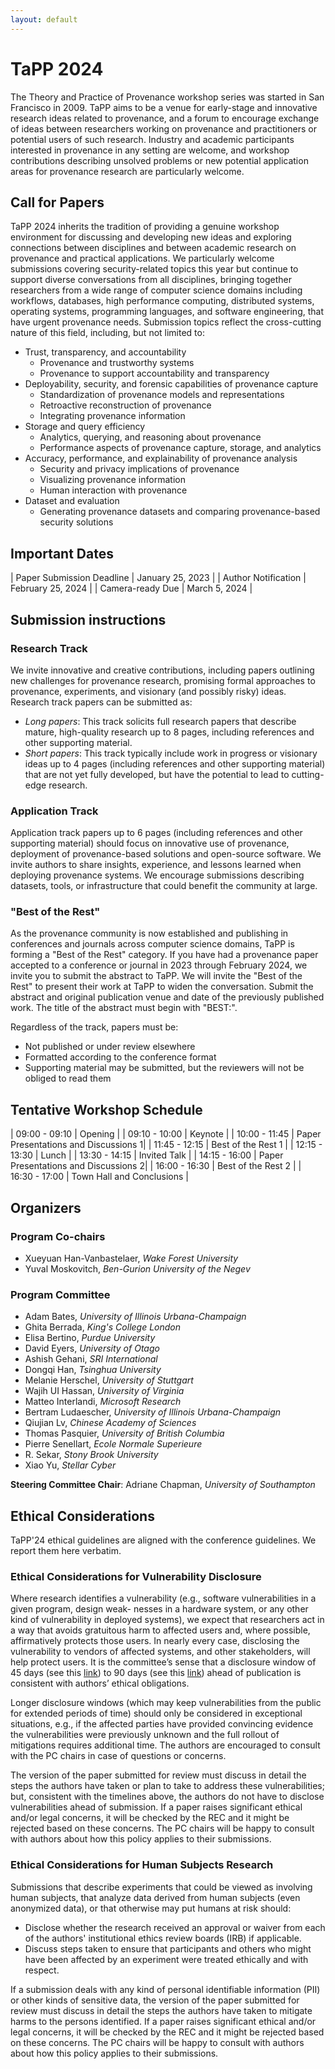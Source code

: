 ```yaml
---
layout: default
---
```


# TaPP 2024

The Theory and Practice of Provenance workshop series was started in San Francisco in 2009. 
TaPP aims to be a venue for early-stage and innovative research ideas related to provenance, 
and a forum to encourage exchange of ideas between researchers working on provenance and 
practitioners or potential users of such research. 
Industry and academic participants interested in provenance in any setting are welcome, 
and workshop contributions describing unsolved problems or new potential application areas for provenance research are particularly welcome.

## Call for Papers
TaPP 2024 inherits the tradition of providing a genuine workshop environment for discussing and developing new ideas and exploring connections between disciplines and between academic research on provenance and practical applications. We particularly welcome submissions covering security-related topics this year but continue to support diverse conversations from all disciplines, bringing together researchers from a wide range of computer science domains including workflows, databases, high performance computing, distributed systems, operating systems, programming languages, and software engineering, that have urgent provenance needs. Submission topics reflect the cross-cutting nature of this field, including, but not limited to:
- Trust, transparency, and accountability
    - Provenance and trustworthy systems
    - Provenance to support accountability and transparency
- Deployability, security, and forensic capabilities of provenance capture
    - Standardization of provenance models and representations
    - Retroactive reconstruction of provenance
    - Integrating provenance information
- Storage and query efficiency
    - Analytics, querying, and reasoning about provenance
    - Performance aspects of provenance capture, storage, and analytics
- Accuracy, performance, and explainability of provenance analysis
    - Security and privacy implications of provenance 
    - Visualizing provenance information
    - Human interaction with provenance
- Dataset and evaluation
    - Generating provenance datasets and comparing provenance-based security solutions

## Important Dates
<style>
table {
    border-collapse: collapse;
}
table, th, td {
   border: none;
}
blockquote {
    border-left: none;
    padding-left: 10px;
}
</style>

| Paper Submission Deadline | January 25, 2023    |
| Author Notification       | February 25, 2024   |
| Camera-ready Due          | March 5, 2024       |

## Submission instructions

### Research Track
We invite innovative and creative contributions, including papers outlining new challenges for provenance research, promising formal approaches to provenance, experiments, and visionary (and possibly risky) ideas. Research track papers can be submitted as:
- _Long papers_: This track solicits full research papers that describe mature, high-quality research up to 8 pages, including references and other supporting material.
- _Short papers_: This track typically include work in progress or visionary ideas up to 4 pages (including references and other supporting material) that are not yet fully developed, but have the potential to lead to cutting-edge research.

### Application Track
Application track papers up to 6 pages (including references and other supporting material) should focus on innovative use of provenance, deployment of provenance-based solutions and open-source software. We invite authors to share insights, experience, and lessons learned when deploying provenance systems. We encourage submissions describing datasets, tools, or infrastructure that could benefit the community at large.

### "Best of the Rest"
As the provenance community is now established and publishing in conferences and journals across computer science domains, TaPP is forming a "Best of the Rest" category. If you have had a provenance paper accepted to a conference or journal in 2023 through February 2024, we invite you to submit the abstract to TaPP. We will invite the "Best of the Rest" to present their work at TaPP to widen the conversation.
Submit the abstract and original publication venue and date of the previously published work. The title of the abstract must begin with "BEST:".

Regardless of the track, papers must be:
- Not published or under review elsewhere
- Formatted according to the conference format
- Supporting material may be submitted, but the reviewers will not be obliged to read them

## Tentative Workshop Schedule

| 09:00 - 09:10 | Opening                              |
| 09:10 - 10:00 | Keynote                              |
| 10:00 - 11:45 | Paper Presentations and Discussions 1|
| 11:45 - 12:15 | Best of the Rest 1                   |
| 12:15 - 13:30 | Lunch                                |
| 13:30 - 14:15 | Invited Talk                         |
| 14:15 - 16:00 | Paper Presentations and Discussions 2|
| 16:00 - 16:30 | Best of the Rest 2                   |
| 16:30 - 17:00 | Town Hall and Conclusions            |

## Organizers
### Program Co-chairs
- Xueyuan Han-Vanbastelaer, _Wake Forest University_
- Yuval Moskovitch, _Ben-Gurion University of the Negev_

### Program Committee
- Adam Bates, _University of Illinois Urbana-Champaign_ 
- Ghita Berrada, _King's College London_
- Elisa Bertino, _Purdue University_
- David Eyers, _University of Otago_
- Ashish Gehani, _SRI International_
- Dongqi Han, _Tsinghua University_
- Melanie Herschel, _University of Stuttgart_
- Wajih UI Hassan, _University of Virginia_
- Matteo Interlandi, _Microsoft Research_
- Bertram Ludaescher, _University of Illinois Urbana-Champaign_
- Qiujian Lv, _Chinese Academy of Sciences_
- Thomas Pasquier, _University of British Columbia_
- Pierre Senellart, _Ecole Normale Superieure_
- R. Sekar, _Stony Brook University_
- Xiao Yu, _Stellar Cyber_

**Steering Committee Chair**: Adriane Chapman, _University of Southampton_

## Ethical Considerations
TaPP'24 ethical guidelines are aligned with the conference guidelines. We report them here verbatim.

### Ethical Considerations for Vulnerability Disclosure
Where research identifies a vulnerability (e.g., software vulnerabilities in a given program, design weak- nesses in a hardware system, or any other kind of vulnerability in deployed systems), we expect that researchers act in a way that avoids gratuitous harm to affected users and, where possible, affirmatively protects those users. In nearly every case, disclosing the vulnerability to vendors of affected systems, and other stakeholders, will help protect users. It is the committee’s sense that a disclosure window of 45 days (see this [link](https://vuls.cert.org/confluence/display/Wiki/Vulnerability+Disclosure+Policy)) to 90 days (see this [link](https://googleprojectzero.blogspot.com/p/vulnerability-disclosure-faq.html)) ahead of publication is consistent with authors’ ethical obligations.

Longer disclosure windows (which may keep vulnerabilities from the public for extended periods of time) should only be considered in exceptional situations, e.g., if the affected parties have provided convincing evidence the vulnerabilities were previously unknown and the full rollout of mitigations requires additional time. The authors are encouraged to consult with the PC chairs in case of questions or concerns.

The version of the paper submitted for review must discuss in detail the steps the authors have taken or plan to take to address these vulnerabilities; but, consistent with the timelines above, the authors do not have to disclose vulnerabilities ahead of submission. If a paper raises significant ethical and/or legal concerns, it will be checked by the REC and it might be rejected based on these concerns. The PC chairs will be happy to consult with authors about how this policy applies to their submissions.

### Ethical Considerations for Human Subjects Research
Submissions that describe experiments that could be viewed as involving human subjects, that analyze data derived from human subjects (even anonymized data), or that otherwise may put humans at risk should:
- Disclose whether the research received an approval or waiver from each of the authors' institutional ethics review boards (IRB) if applicable.
- Discuss steps taken to ensure that participants and others who might have been affected by an experiment were treated ethically and with respect.

If a submission deals with any kind of personal identifiable information (PII) or other kinds of sensitive data, the version of the paper submitted for review must discuss in detail the steps the authors have taken to mitigate harms to the persons identified. If a paper raises significant ethical and/or legal concerns, it will be checked by the REC and it might be rejected based on these concerns. The PC chairs will be happy to consult with authors about how this policy applies to their submissions.